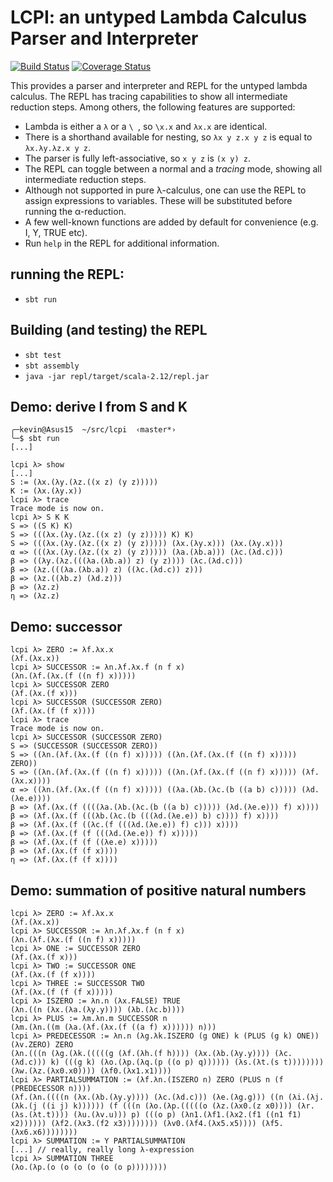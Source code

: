 # LCPI: an untyped Lambda Calculus Parser and Interpreter

[![Build Status](https://travis-ci.org/kevinvandervlist/lcpi.svg?branch=master)](https://travis-ci.org/kevinvandervlist/lcpi)
[![Coverage Status](https://coveralls.io/repos/github/kevinvandervlist/lcpi/badge.svg)](https://coveralls.io/github/kevinvandervlist/lcpi)

This provides a parser and interpreter and REPL for the untyped lambda calculus. 
The REPL has tracing capabilities to show all intermediate reduction steps.
Among others, the following features are supported:

* Lambda is either a `λ` or a `\ `, so `\x.x` and `λx.x` are identical.
* There is a shorthand available for nesting, so `λx y z.x y z` is equal to `λx.λy.λz.x y z`.
* The parser is fully left-associative, so `x y z` is `(x y) z`.
* The REPL can toggle between a normal and a *tracing* mode, showing all intermediate reduction steps.
* Although not supported in pure λ-calculus, one can use the REPL to assign expressions to variables. These will be substituted before running the α-reduction.
* A few well-known functions are added by default for convenience (e.g. I, Y, TRUE etc).
* Run `help` in the REPL for additional information.

## running the REPL:
* `sbt run`

## Building (and testing) the REPL
* `sbt test`
* `sbt assembly`
* `java -jar repl/target/scala-2.12/repl.jar`

## Demo: derive I from S and K

```
╭─kevin@Asus15  ~/src/lcpi  ‹master*›
╰─$ sbt run
[...]

lcpi λ> show
[...]
S := (λx.(λy.(λz.((x z) (y z)))))
K := (λx.(λy.x))
lcpi λ> trace
Trace mode is now on.
lcpi λ> S K K
S => ((S K) K)
S => (((λx.(λy.(λz.((x z) (y z))))) K) K)
S => (((λx.(λy.(λz.((x z) (y z))))) (λx.(λy.x))) (λx.(λy.x)))
α => (((λx.(λy.(λz.((x z) (y z))))) (λa.(λb.a))) (λc.(λd.c)))
β => ((λy.(λz.(((λa.(λb.a)) z) (y z)))) (λc.(λd.c)))
β => (λz.(((λa.(λb.a)) z) ((λc.(λd.c)) z)))
β => (λz.((λb.z) (λd.z)))
β => (λz.z)
η => (λz.z)
```

## Demo: successor

```
lcpi λ> ZERO := λf.λx.x
(λf.(λx.x))
lcpi λ> SUCCESSOR := λn.λf.λx.f (n f x)
(λn.(λf.(λx.(f ((n f) x)))))
lcpi λ> SUCCESSOR ZERO
(λf.(λx.(f x)))
lcpi λ> SUCCESSOR (SUCCESSOR ZERO)
(λf.(λx.(f (f x))))
lcpi λ> trace
Trace mode is now on.
lcpi λ> SUCCESSOR (SUCCESSOR ZERO)
S => (SUCCESSOR (SUCCESSOR ZERO))
S => ((λn.(λf.(λx.(f ((n f) x))))) ((λn.(λf.(λx.(f ((n f) x))))) ZERO))
S => ((λn.(λf.(λx.(f ((n f) x))))) ((λn.(λf.(λx.(f ((n f) x))))) (λf.(λx.x))))
α => ((λn.(λf.(λx.(f ((n f) x))))) ((λa.(λb.(λc.(b ((a b) c))))) (λd.(λe.e))))
β => (λf.(λx.(f ((((λa.(λb.(λc.(b ((a b) c))))) (λd.(λe.e))) f) x))))
β => (λf.(λx.(f (((λb.(λc.(b (((λd.(λe.e)) b) c)))) f) x))))
β => (λf.(λx.(f ((λc.(f (((λd.(λe.e)) f) c))) x))))
β => (λf.(λx.(f (f (((λd.(λe.e)) f) x)))))
β => (λf.(λx.(f (f ((λe.e) x)))))
β => (λf.(λx.(f (f x))))
η => (λf.(λx.(f (f x))))
```

## Demo: summation of positive natural numbers
```
lcpi λ> ZERO := λf.λx.x
(λf.(λx.x))
lcpi λ> SUCCESSOR := λn.λf.λx.f (n f x)
(λn.(λf.(λx.(f ((n f) x)))))
lcpi λ> ONE := SUCCESSOR ZERO
(λf.(λx.(f x)))
lcpi λ> TWO := SUCCESSOR ONE
(λf.(λx.(f (f x))))
lcpi λ> THREE := SUCCESSOR TWO
(λf.(λx.(f (f (f x)))))
lcpi λ> ISZERO := λn.n (λx.FALSE) TRUE
(λn.((n (λx.(λa.(λy.y)))) (λb.(λc.b))))
lcpi λ> PLUS := λm.λn.m SUCCESSOR n
(λm.(λn.((m (λa.(λf.(λx.(f ((a f) x)))))) n)))
lcpi λ> PREDECESSOR := λn.n (λg.λk.ISZERO (g ONE) k (PLUS (g k) ONE)) (λv.ZERO) ZERO
(λn.(((n (λg.(λk.(((((g (λf.(λh.(f h)))) (λx.(λb.(λy.y)))) (λc.(λd.c))) k) (((g k) (λo.(λp.(λq.(p ((o p) q)))))) (λs.(λt.(s t)))))))) (λw.(λz.(λx0.x0)))) (λf0.(λx1.x1))))
lcpi λ> PARTIALSUMMATION := (λf.λn.(ISZERO n) ZERO (PLUS n (f (PREDECESSOR n))))
(λf.(λn.((((n (λx.(λb.(λy.y)))) (λc.(λd.c))) (λe.(λg.g))) ((n (λi.(λj.(λk.(j ((i j) k)))))) (f (((n (λo.(λp.(((((o (λz.(λx0.(z x0)))) (λr.(λs.(λt.t)))) (λu.(λv.u))) p) (((o p) (λn1.(λf1.(λx2.(f1 ((n1 f1) x2)))))) (λf2.(λx3.(f2 x3)))))))) (λv0.(λf4.(λx5.x5)))) (λf5.(λx6.x6))))))))
lcpi λ> SUMMATION := Y PARTIALSUMMATION 
[...] // really, really long λ-expression
lcpi λ> SUMMATION THREE
(λo.(λp.(o (o (o (o (o (o p))))))))
```
